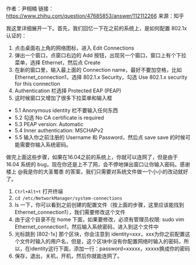 作者：尹相楠
链接：https://www.zhihu.com/question/47685853/answer/112112266
来源：知乎

我这里详细展开一下。首先，我们回忆一下在之前的系统上，是如何配置 802.1x 认证的：
1. 点击桌面右上角的网络图标，进入 Edit Connections
2. 弹出一个窗口，点窗口右边的 Add 按钮，出现另一个窗口，窗口上有个下拉菜单，选择 Ethernet，然后点 Create
3. 在新的窗口里，输入最上面的 Connection name，最好不要加空格，比如 Ethernet_connection1，选择 802.1.x Security，勾选 Use 802.1.x security for this connection
4. Authentication 栏选择 Protected EAP (PEAP)
5. 这时候窗口又增加了很多下拉菜单和输入框
- 5.1 Anonymous identity 栏不要输入任何东西
- 5.2 勾选 No CA certificate is required
- 5.3 PEAP version: Automatic
- 5.4 Inner authentication: MSCHAPv2
- 5.5 输入你之前注册的 Username 和 Password，然后点 save save 的时候可能需要你输入系统密码。

做完上面这些步骤，如果在16.04之前的系统上，你就可以连网了，但是由于16.04 系统的 bug，现在你还是上不了网，会不停地弹出窗口让你输入密码。感谢楼上  @我是你的大圣蜀黍 的答案，我们只需要对系统文件做一个小小的改动就好了。
1. `Ctrl+Alt+t` 打开终端
2. `cd /etc/NetworkManager/system-connections`
3. ls 一下，你可以看到之前创建的配置文件（按上面的步骤，这里应该能找到 Ethernet_connection1），我们需要修改这个文件
4. 由于这个目录不在 home 下面，如果要修改，必须有管理员权限: sudo vim Ethernet_connection1，然后输入系统密码，进入到这个文件中
5. 光标跳到 [802-1x] 那个区块，你会注意到 identity=xxx，xxx为你之前配置这个文件时输入的用户名，但是，这个区块中没有你配置网络时输入的密码，所以，在identity这行下面，添加一行：password=xxxxx，xxxxx换成你的密码
6. 保存，退出，关机，开机，然后你就能连网了。